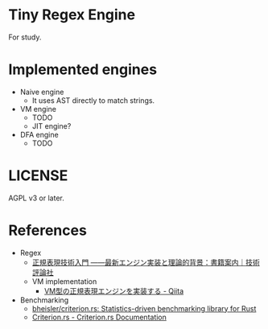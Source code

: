 # Tiny Regex Engine

For study.

# Implemented engines

- Naive engine
  - It uses AST directly to match strings.
- VM engine
  - TODO
  - JIT engine?
- DFA engine
  - TODO

# LICENSE

AGPL v3 or later.

# References

- Regex
  - [正規表現技術入門 ――最新エンジン実装と理論的背景：書籍案内｜技術評論社](https://gihyo.jp/book/2015/978-4-7741-7270-5)
  - VM implementation
    - [VM型の正規表現エンジンを実装する - Qiita](https://qiita.com/yyu/items/84b1a00459408d1a7321)
- Benchmarking
  - [bheisler/criterion.rs: Statistics-driven benchmarking library for Rust](https://github.com/bheisler/criterion.rs)
  - [Criterion.rs - Criterion.rs Documentation](https://bheisler.github.io/criterion.rs/book/)
